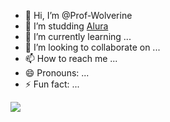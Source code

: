 - 👋 Hi, I’m @Prof-Wolverine
- 👀 I’m studding [Alura](https://www.alura.com.br)
- 🌱 I’m currently learning ...
- 💞️ I’m looking to collaborate on ...
- 📫 How to reach me ...
- 😄 Pronouns: ...
- ⚡ Fun fact: ...

<!---
Prof-Wolverine/Prof-Wolverine is a ✨ special ✨ repository because its `README.md` (this file) appears on your GitHub profile.
You can click the Preview link to take a look at your changes.
--->

![](https://media1.tenor.com/m/z-t8mJ0y7w0AAAAd/deadpool-and-wolverine-wolverine.gif)
